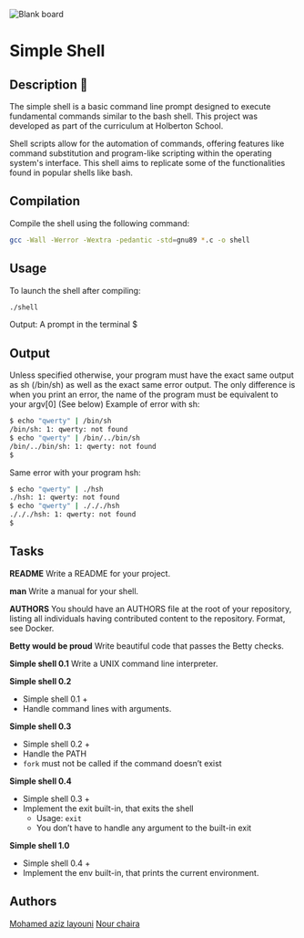 ![Blank board](https://github.com/nourchaira/holbertonschool-simple_shell/assets/146720384/e59fe223-9780-4124-8c87-f2cbb0b857ae)
# Simple Shell 

## Description 📖

The simple shell is a basic command line prompt designed to execute fundamental commands similar to the bash shell. This project was developed as part of the curriculum at Holberton School.

Shell scripts allow for the automation of commands, offering features like command substitution and program-like scripting within the operating system's interface. This shell aims to replicate some of the functionalities found in popular shells like bash.
## Compilation

Compile the shell using the following command:

```bash
gcc -Wall -Werror -Wextra -pedantic -std=gnu89 *.c -o shell 
```
## Usage
To launch the shell after compiling:

```bash
./shell 
```
Output: A prompt in the terminal $
## Output
Unless specified otherwise, your program must have the exact same output as sh (/bin/sh) as well as the exact same error output.
The only difference is when you print an error, the name of the program must be equivalent to your argv[0] (See below)
Example of error with sh:
```bash
$ echo "qwerty" | /bin/sh
/bin/sh: 1: qwerty: not found
$ echo "qwerty" | /bin/../bin/sh
/bin/../bin/sh: 1: qwerty: not found
$
```
Same error with your program hsh:

``` bash
$ echo "qwerty" | ./hsh
./hsh: 1: qwerty: not found
$ echo "qwerty" | ./././hsh
./././hsh: 1: qwerty: not found
$
```
## Tasks
**README**
Write a README for your project.

**man**
Write a manual for your shell.

**AUTHORS**
You should have an AUTHORS file at the root of your repository, listing all individuals having contributed content to the repository. Format, see Docker.

**Betty would be proud**
Write beautiful code that passes the Betty checks.

**Simple shell 0.1**
Write a UNIX command line interpreter.

**Simple shell 0.2**
- Simple shell 0.1 +
- Handle command lines with arguments.

**Simple shell 0.3**
- Simple shell 0.2 +
- Handle the PATH
- `fork` must not be called if the command doesn’t exist

**Simple shell 0.4**
- Simple shell 0.3 +
- Implement the exit built-in, that exits the shell
  - Usage: `exit`
  - You don’t have to handle any argument to the built-in exit

**Simple shell 1.0**
- Simple shell 0.4 +
- Implement the env built-in, that prints the current environment.
## Authors
[Mohamed aziz layouni](https://github.com/laayounii)
[Nour chaira](https://github.com/nourchaira)
